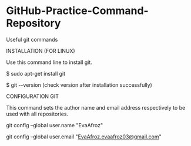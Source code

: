 # GitHub-Practice-Command-Repository
Useful git commands

INSTALLATION (FOR LINUX)

Use this command line to install git.

$ sudo apt-get install git

$ git --version (check version after installation successfully)

CONFIGURATION GIT

This command sets the author name and email address respectively to be used with all  repositories.

git config –global user.name "EvaAfroz"

git config –global user.email "EvaAfroz.evaafroz03@gmail.com"

